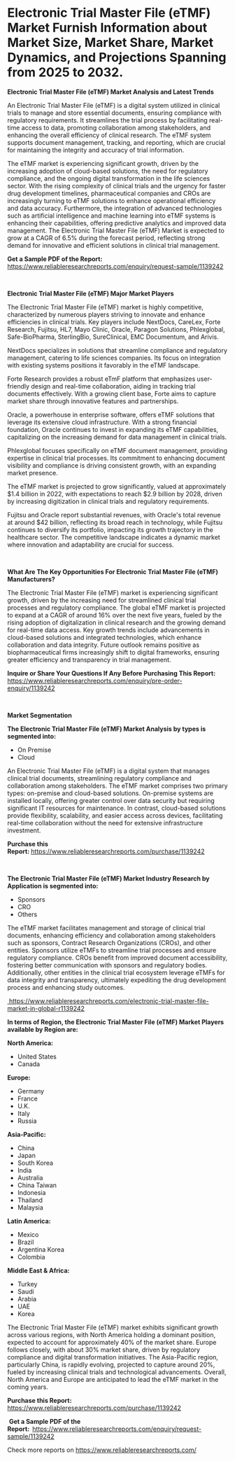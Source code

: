 <p><h1>Electronic Trial Master File (eTMF) Market Furnish Information about Market Size, Market Share, Market Dynamics, and Projections Spanning from 2025 to 2032.</h1></p><p><strong>Electronic Trial Master File (eTMF) Market Analysis and Latest Trends</strong></p>
<p><p>An Electronic Trial Master File (eTMF) is a digital system utilized in clinical trials to manage and store essential documents, ensuring compliance with regulatory requirements. It streamlines the trial process by facilitating real-time access to data, promoting collaboration among stakeholders, and enhancing the overall efficiency of clinical research. The eTMF system supports document management, tracking, and reporting, which are crucial for maintaining the integrity and accuracy of trial information.</p><p>The eTMF market is experiencing significant growth, driven by the increasing adoption of cloud-based solutions, the need for regulatory compliance, and the ongoing digital transformation in the life sciences sector. With the rising complexity of clinical trials and the urgency for faster drug development timelines, pharmaceutical companies and CROs are increasingly turning to eTMF solutions to enhance operational efficiency and data accuracy. Furthermore, the integration of advanced technologies such as artificial intelligence and machine learning into eTMF systems is enhancing their capabilities, offering predictive analytics and improved data management. The Electronic Trial Master File (eTMF) Market is expected to grow at a CAGR of 6.5% during the forecast period, reflecting strong demand for innovative and efficient solutions in clinical trial management.</p></p>
<p><strong>Get a Sample PDF of the Report:&nbsp;</strong> <a href="https://www.reliableresearchreports.com/enquiry/request-sample/1139242?utm_campaign=3007&utm_medium=2&utm_source=Github&utm_content=ia&utm_term=25032025&utm_id=electronic-trial-master-file-etmf">https://www.reliableresearchreports.com/enquiry/request-sample/1139242</a></p>
<p>&nbsp;</p>
<p><strong>Electronic Trial Master File (eTMF) Major Market Players</strong></p>
<p><p>The Electronic Trial Master File (eTMF) market is highly competitive, characterized by numerous players striving to innovate and enhance efficiencies in clinical trials. Key players include NextDocs, CareLex, Forte Research, Fujitsu, HL7, Mayo Clinic, Oracle, Paragon Solutions, Phlexglobal, Safe-BioPharma, SterlingBio, SureClinical, EMC Documentum, and Arivis.</p><p>NextDocs specializes in solutions that streamline compliance and regulatory management, catering to life sciences companies. Its focus on integration with existing systems positions it favorably in the eTMF landscape.</p><p>Forte Research provides a robust eTmF platform that emphasizes user-friendly design and real-time collaboration, aiding in tracking trial documents effectively. With a growing client base, Forte aims to capture market share through innovative features and partnerships.</p><p>Oracle, a powerhouse in enterprise software, offers eTMF solutions that leverage its extensive cloud infrastructure. With a strong financial foundation, Oracle continues to invest in expanding its eTMF capabilities, capitalizing on the increasing demand for data management in clinical trials.</p><p>Phlexglobal focuses specifically on eTMF document management, providing expertise in clinical trial processes. Its commitment to enhancing document visibility and compliance is driving consistent growth, with an expanding market presence.</p><p>The eTMF market is projected to grow significantly, valued at approximately $1.4 billion in 2022, with expectations to reach $2.9 billion by 2028, driven by increasing digitization in clinical trials and regulatory requirements.</p><p>Fujitsu and Oracle report substantial revenues, with Oracle's total revenue at around $42 billion, reflecting its broad reach in technology, while Fujitsu continues to diversify its portfolio, impacting its growth trajectory in the healthcare sector. The competitive landscape indicates a dynamic market where innovation and adaptability are crucial for success.</p></p>
<p>&nbsp;</p>
<p><strong>What Are The Key Opportunities For Electronic Trial Master File (eTMF) Manufacturers?</strong></p>
<p><p>The Electronic Trial Master File (eTMF) market is experiencing significant growth, driven by the increasing need for streamlined clinical trial processes and regulatory compliance. The global eTMF market is projected to expand at a CAGR of around 16% over the next five years, fueled by the rising adoption of digitalization in clinical research and the growing demand for real-time data access. Key growth trends include advancements in cloud-based solutions and integrated technologies, which enhance collaboration and data integrity. Future outlook remains positive as biopharmaceutical firms increasingly shift to digital frameworks, ensuring greater efficiency and transparency in trial management.</p></p>
<p><strong>Inquire or Share Your Questions If Any Before Purchasing This Report:</strong> <a href="https://www.reliableresearchreports.com/enquiry/pre-order-enquiry/1139242?utm_campaign=3007&utm_medium=2&utm_source=Github&utm_content=ia&utm_term=25032025&utm_id=electronic-trial-master-file-etmf">https://www.reliableresearchreports.com/enquiry/pre-order-enquiry/1139242</a></p>
<p>&nbsp;</p>
<p><strong>Market Segmentation</strong></p>
<p><strong>The Electronic Trial Master File (eTMF) Market Analysis by types is segmented into:</strong></p>
<p><ul><li>On Premise</li><li>Cloud</li></ul></p>
<p><p>An Electronic Trial Master File (eTMF) is a digital system that manages clinical trial documents, streamlining regulatory compliance and collaboration among stakeholders. The eTMF market comprises two primary types: on-premise and cloud-based solutions. On-premise systems are installed locally, offering greater control over data security but requiring significant IT resources for maintenance. In contrast, cloud-based solutions provide flexibility, scalability, and easier access across devices, facilitating real-time collaboration without the need for extensive infrastructure investment.</p></p>
<p><strong>Purchase this Report:&nbsp;</strong><a href="https://www.reliableresearchreports.com/purchase/1139242?utm_campaign=3007&utm_medium=2&utm_source=Github&utm_content=ia&utm_term=25032025&utm_id=electronic-trial-master-file-etmf">https://www.reliableresearchreports.com/purchase/1139242</a></p>
<p>&nbsp;</p>
<p><strong>The Electronic Trial Master File (eTMF) Market Industry Research by Application is segmented into:</strong></p>
<p><ul><li>Sponsors</li><li>CRO</li><li>Others</li></ul></p>
<p><p>The eTMF market facilitates management and storage of clinical trial documents, enhancing efficiency and collaboration among stakeholders such as sponsors, Contract Research Organizations (CROs), and other entities. Sponsors utilize eTMFs to streamline trial processes and ensure regulatory compliance. CROs benefit from improved document accessibility, fostering better communication with sponsors and regulatory bodies. Additionally, other entities in the clinical trial ecosystem leverage eTMFs for data integrity and transparency, ultimately expediting the drug development process and enhancing study outcomes.</p></p>
<p><a href="https://www.reliableresearchreports.com/electronic-trial-master-file-market-in-global-r1139242?utm_campaign=3007&utm_medium=2&utm_source=Github&utm_content=ia&utm_term=25032025&utm_id=electronic-trial-master-file-etmf">&nbsp;https://www.reliableresearchreports.com/electronic-trial-master-file-market-in-global-r1139242</a></p>
<p><strong>In terms of Region, the Electronic Trial Master File (eTMF) Market Players available by Region are:</strong></p>
<p>
    <p> <strong> North America: </strong>
        <ul>
            <li>United States</li>
            <li>Canada</li>
        </ul>
        </p> 
    <p> <strong> Europe: </strong>
        <ul>
            <li>Germany</li>
            <li>France</li>
            <li>U.K.</li>
            <li>Italy</li>
            <li>Russia</li>
        </ul>
        </p> 
    <p> <strong> Asia-Pacific: </strong>
        <ul>
            <li>China</li>
            <li>Japan</li>
            <li>South Korea</li>
            <li>India</li>
            <li>Australia</li>
            <li>China Taiwan</li>
            <li>Indonesia</li>
            <li>Thailand</li>
            <li>Malaysia</li>
        </ul>
        </p> 
    <p> <strong> Latin America: </strong>
        <ul>
            <li>Mexico</li>
            <li>Brazil</li>
            <li>Argentina Korea</li>
            <li>Colombia</li>
        </ul>
        </p> 
    <p> <strong> Middle East & Africa: </strong>
        <ul>
            <li>Turkey</li>
            <li>Saudi</li>
            <li>Arabia</li>
            <li>UAE</li>
            <li>Korea</li>
        </ul>
    </p>
    </p>
<p><p>The Electronic Trial Master File (eTMF) market exhibits significant growth across various regions, with North America holding a dominant position, expected to account for approximately 40% of the market share. Europe follows closely, with about 30% market share, driven by regulatory compliance and digital transformation initiatives. The Asia-Pacific region, particularly China, is rapidly evolving, projected to capture around 20%, fueled by increasing clinical trials and technological advancements. Overall, North America and Europe are anticipated to lead the eTMF market in the coming years.</p></p>
<p><strong>Purchase this Report: </strong><a href="https://www.reliableresearchreports.com/purchase/1139242?utm_campaign=3007&utm_medium=2&utm_source=Github&utm_content=ia&utm_term=25032025&utm_id=electronic-trial-master-file-etmf">https://www.reliableresearchreports.com/purchase/1139242</a></p>
<p>&nbsp;<strong>Get a Sample PDF of the Report:&nbsp;&nbsp;</strong><a href="https://www.reliableresearchreports.com/enquiry/request-sample/1139242?utm_campaign=3007&utm_medium=2&utm_source=Github&utm_content=ia&utm_term=25032025&utm_id=electronic-trial-master-file-etmf">https://www.reliableresearchreports.com/enquiry/request-sample/1139242</a></p>
<p><strong></strong></p>
<p>Check more reports on <a href="https://www.reliableresearchreports.com/?utm_campaign=3007&utm_medium=2&utm_source=Github&utm_content=ia&utm_term=25032025&utm_id=electronic-trial-master-file-etmf">https://www.reliableresearchreports.com/</a></p>